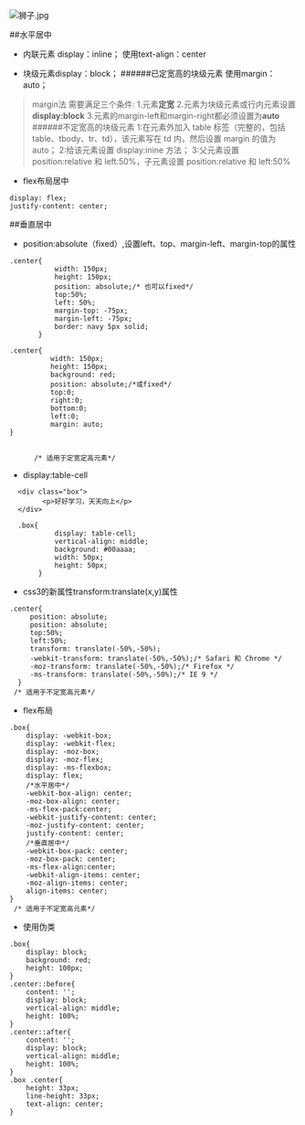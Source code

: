 ![狮子.jpg](https://upload-images.jianshu.io/upload_images/10758861-1076e0be1621595e.jpg?imageMogr2/auto-orient/strip%7CimageView2/2/w/1240)

##水平居中
- 内联元素 display：inline；
使用text-align：center

- 块级元素display：block；
######已定宽高的块级元素
使用margin：auto；
>margin法
需要满足三个条件:
1.元素**定宽**
2.元素为块级元素或行内元素设置**display:block**
3.元素的margin-left和margin-right都必须设置为**auto**
######不定宽高的块级元素
1:在元素外加入 table 标签（完整的，包括 table、tbody、tr、td），该元素写在 td 内，然后设置 margin 的值为 auto；
2:给该元素设置 display:inine 方法；
3:父元素设置 position:relative 和 left:50%，子元素设置 position:relative 和 left:50%



- flex布局居中
```
display: flex;
justify-content: center;
```

##垂直居中
- position:absolute（fixed）,设置left、top、margin-left、margin-top的属性
```
.center{
           width: 150px;
           height: 150px;
           position: absolute;/* 也可以fixed*/
           top:50%;
           left: 50%;
           margin-top: -75px;
           margin-left: -75px;
           border: navy 5px solid;
       }

.center{
          width: 150px;
          height: 150px;
          background: red;
          position: absolute;/*或fixed*/
          top:0;
          right:0;
          bottom:0;
          left:0;
          margin: auto;
}


      /* 适用于定宽定高元素*/
```
- display:table-cell
```
  <div class="box">
        <p>好好学习，天天向上</p>
  </div>

  .box{
           display: table-cell;
           vertical-align: middle;
           background: #00aaaa;
           width: 50px;
           height: 50px;
       }
```
- css3的新属性transform:translate(x,y)属性
```
.center{
     position: absolute;
     position: absolute;
     top:50%;
     left:50%;
     transform: translate(-50%,-50%);
     -webkit-transform: translate(-50%,-50%);/* Safari 和 Chrome */
     -moz-transform: translate(-50%,-50%);/* Firefox */
     -ms-transform: translate(-50%,-50%);/* IE 9 */
  }
 /* 适用于不定宽高元素*/
```
- flex布局
```
.box{
    display: -webkit-box;
    display: -webkit-flex;
    display: -moz-box;
    display: -moz-flex;
    display: -ms-flexbox;
    display: flex;
    /*水平居中*/
    -webkit-box-align: center;
    -moz-box-align: center;
    -ms-flex-pack:center;
    -webkit-justify-content: center;
    -moz-justify-content: center;
    justify-content: center;
    /*垂直居中*/
    -webkit-box-pack: center;
    -moz-box-pack: center;
    -ms-flex-align:center;
    -webkit-align-items: center;
    -moz-align-items: center;
    align-items: center;
}
 /* 适用于不定宽高元素*/
```
- 使用伪类
```
.box{
    display: block;
    background: red;
    height: 100px;
}
.center::before{
    content: '';
    display: block;
    vertical-align: middle;
    height: 100%;
}
.center::after{
    content: '';
    display: block;
    vertical-align: middle;
    height: 100%;
}
.box .center{
    height: 33px;
    line-height: 33px;
    text-align: center;
}


```